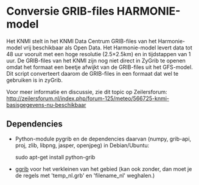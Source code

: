# Conversie GRIB-files HARMONIE-model

Het KNMI stelt in het KNMI Data Centrum GRIB-files van het Harmonie-model vrij beschikbaar als Open Data. Het Harmonie-model levert data tot 48 uur vooruit met een hoge resolutie (2.5×2.5km) en in tijdstappen van 1 uur.
De GRIB-files van het KNMI zijn nog niet direct in ZyGrib te openen omdat het formaat een beetje afwijkt van de GRIB-files uit het GFS-model. Dit script converteert daarom de GRIB-files in een formaat dat wel te gebruiken is in zyGrib.

Voor meer informatie en discussie, zie dit topic op Zeilersforum: http://zeilersforum.nl/index.php/forum-125/meteo/566725-knmi-basisgegevens-nu-beschikbaar

## Dependencies
- Python-module pygrib en de dependencies daarvan (numpy, grib-api, proj, zlib, libpng, jasper, openjpeg)
in Debian/Ubuntu:

  sudo apt-get install python-grib

- [ggrib](http://www.cpc.ncep.noaa.gov/products/wesley/ggrib.html) voor het verkleinen van het gebied (kan ook zonder, dan moet je de regels met 'temp_nl.grb' en 'filename_nl' weghalen.) 

